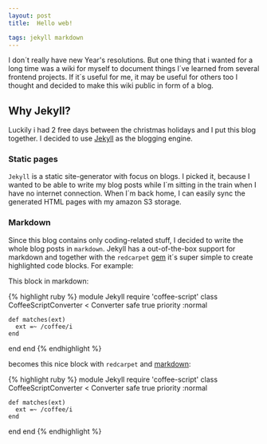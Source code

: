 ```yaml
---
layout: post
title:  Hello web!

tags: jekyll markdown
---
```


I don´t really have new Year's resolutions. But one thing that i wanted for a long time was a wiki for myself to document things I´ve learned from several frontend projects. If it´s useful for me, it may be useful for others too I thought and decided to make this wiki public in form of a blog.

<!--more-->

Why Jekyll?
-----------

Luckily i had 2 free days between the christmas holidays and I put this blog together. I decided to use [Jekyll](https://github.com/mojombo/jekyll) as the blogging engine.

### Static pages

`Jekyll` is a static site-generator with focus on blogs. I picked it, because I wanted to be able to write my blog posts while I´m sitting in the train when I have no internet connection. When I´m back home, I can easily sync the generated HTML pages with my amazon S3 storage.

### Markdown

Since this blog contains only coding-related stuff, I decided to write the whole blog posts in `markdown`. Jekyll has a out-of-the-box support for markdown and together with the `redcarpet` [gem](https://github.com/vmg/redcarpet) it´s super simple to create highlighted code blocks. For example:

This block in markdown:

{% highlight ruby %}
module Jekyll
  require 'coffee-script'
  class CoffeeScriptConverter < Converter
    safe true
    priority :normal

    def matches(ext)
      ext =~ /coffee/i
    end
  end
end
{% endhighlight %}

becomes this nice block with `redcarpet` and [markdown](http://daringfireball.net/projects/markdown/):

{% highlight ruby %}
module Jekyll
  require 'coffee-script'
  class CoffeeScriptConverter < Converter
    safe true
    priority :normal

    def matches(ext)
      ext =~ /coffee/i
    end
  end
end
{% endhighlight %}
